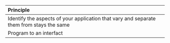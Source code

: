 |Principle|
|:---|
|Identify the aspects of your application that vary and separate them from stays the same|
|Program to an interfact |
<!--stackedit_data:
eyJoaXN0b3J5IjpbLTkwOTYwOTc2NV19
-->